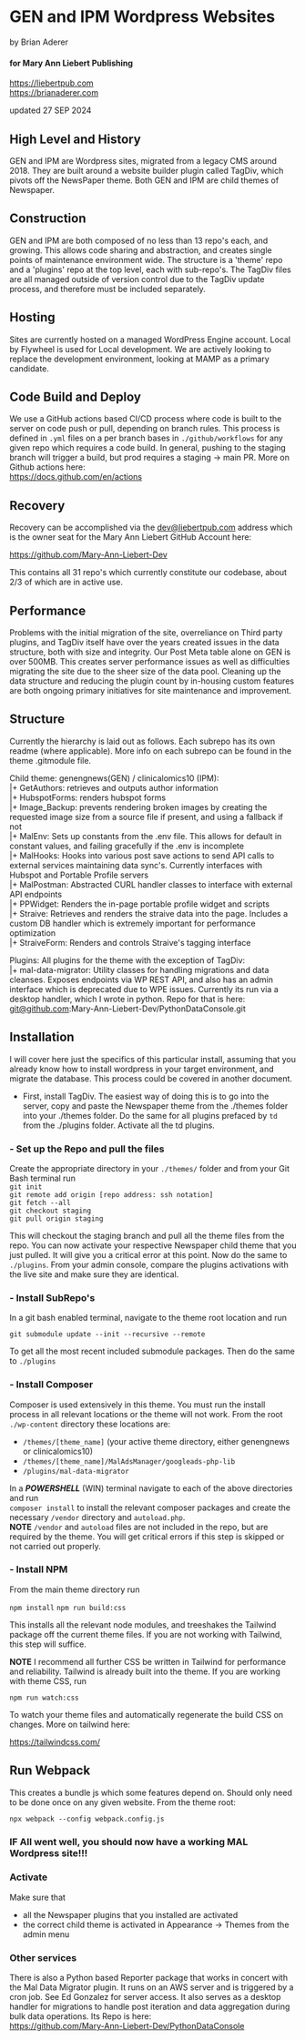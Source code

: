 # GEN and IPM Wordpress Websites

by Brian Aderer  
#### for Mary Ann Liebert Publishing  
https://liebertpub.com  
https://brianaderer.com

updated 27 SEP 2024

## High Level and History

GEN and IPM are Wordpress sites, migrated from a legacy CMS around 2018. They are built around a website builder plugin called TagDiv, which pivots off the NewsPaper theme. Both GEN and IPM are child themes of Newspaper.

## Construction

GEN and IPM are both composed of no less than 13 repo's each, and growing. This allows code sharing and abstraction, and creates single points of maintenance environment wide. The structure is a 'theme' repo and a 'plugins' repo at the top level, each with sub-repo's. The TagDiv files are all managed outside of version control due to the TagDiv update process, and therefore must be included separately.

## Hosting

Sites are currently hosted on a managed WordPress Engine account. Local by Flywheel is used for Local development. We are actively looking to replace the development environment, looking at MAMP as a primary candidate.

## Code Build and Deploy

We use a GitHub actions based CI/CD process where code is built to the server on code push or pull, depending on branch rules. This process is defined in `.yml` files on a per branch bases in `./github/workflows` for any given repo which requires a code build. In general, pushing to the staging branch will trigger a build, but prod requires a staging -> main PR. More on Github actions here:  
https://docs.github.com/en/actions

## Recovery  

Recovery can be accomplished via the dev@liebertpub.com address which is the owner seat for the Mary Ann Liebert GitHub Account here:  

https://github.com/Mary-Ann-Liebert-Dev

This contains all 31 repo's which currently constitute our codebase, about 2/3 of which are in active use.

## Performance

Problems with the initial migration of the site, overreliance on Third party plugins, and TagDiv itself have over the years created issues in the data structure, both with size and integrity. Our Post Meta table alone on GEN is over 500MB.  This creates server performance issues as well as difficulties migrating the site due to the sheer size of the data pool. Cleaning up the data structure and reducing the plugin count by in-housing custom features are both ongoing primary initiatives for site maintenance and improvement.

## Structure

Currently the hierarchy is laid out as follows. Each subrepo has its own readme (where applicable). More info on each subrepo can be found in the theme .gitmodule file.

Child theme: genengnews(GEN) / clinicalomics10 (IPM):  
|+ GetAuthors: retrieves and outputs author information    
|+ HubspotForms: renders hubspot forms    
|+ Image_Backup: prevents rendering broken images by creating the requested image size from a source file if present, and using a fallback if not  
|+ MalEnv: Sets up constants from the .env file. This allows for default in constant values, and failing gracefully if the .env is incomplete  
|+ MalHooks: Hooks into various post save actions to send API calls to external services maintaining data sync's. Currently interfaces with Hubspot and Portable Profile servers  
|+ MalPostman: Abstracted CURL handler classes to interface with external API endpoints  
|+ PPWidget: Renders the in-page portable profile widget and scripts  
|+ Straive: Retrieves and renders the straive data into the page. Includes a custom DB handler which is extremely important for performance optimization  
|+ StraiveForm: Renders and controls Straive's tagging interface

Plugins: All plugins for the theme with the exception of TagDiv:  
|+ mal-data-migrator: Utility classes for handling migrations and data cleanses. Exposes endpoints via WP REST API, and also has an admin interface which is deprecated due to WPE issues. Currently its run via a desktop handler, which I wrote in python. Repo for that is here: git@github.com:Mary-Ann-Liebert-Dev/PythonDataConsole.git

## Installation

I will cover here just the specifics of this particular install, assuming that you already know how to install wordpress in your target environment, and migrate the database. This process could be covered in another document.  

- First, install TagDiv. The easiest way of doing this is to go into the server, copy and paste the Newspaper theme from the ./themes folder into your ./themes folder. Do the same for all plugins prefaced by `td` from the ./plugins folder. Activate all the td plugins.

### - Set up the Repo and pull the files

Create the appropriate directory in your `./themes/` folder and from your Git Bash terminal run  
`git init`  
`git remote add origin [repo address: ssh notation]`  
`git fetch --all`  
`git checkout staging`  
`git pull origin staging`  

This will checkout the staging branch and pull all the theme files from the repo. You can now activate your respective Newspaper child theme that you just pulled. It will give you a critical error at this point. Now do the same to `./plugins`. From your admin console, compare the plugins activations with the live site and make sure they are identical.

### - Install SubRepo's  

In a git bash enabled terminal, navigate to the theme root location and run

`git submodule update --init --recursive --remote`

To get all the most recent included submodule packages. Then do the same to `./plugins`

### - Install Composer

Composer is used extensively in this theme. You must run the install process in all relevant locations or the theme will not work. From the root `./wp-content` directory these locations are: 
 - `/themes/[theme_name]` (your active theme directory, either genengnews or clinicalomics10)  
 - `/themes/[theme_name]/MalAdsManager/googleads-php-lib`  
 - `/plugins/mal-data-migrator`  

In a ***POWERSHELL*** (WIN) terminal navigate to each of the above directories and run  
 `composer install`
to install the relevant composer packages and create the necessary `/vendor` directory and `autoload.php`.  
**NOTE** `/vendor` and `autoload` files are not included in the repo, but are required by the theme. You will get critical errors if this step is skipped or not carried out properly.

### - Install NPM

From the main theme directory run 

`npm install`
`npm run build:css`

This installs all the relevant node modules, and treeshakes the Tailwind package off the current theme files. If you are not working with Tailwind, this step will suffice.  

**NOTE** I recommend all further CSS be written in Tailwind for performance and reliability. Tailwind is already built into the theme. If you are working with theme CSS, run  

`npm run watch:css`  

To watch your theme files and automatically regenerate the build CSS on changes. More on tailwind here:  

https://tailwindcss.com/

## Run Webpack 

This creates a bundle js which some features depend on. Should only need to be done once on any given website. From the theme root:

`npx webpack --config webpack.config.js`

### IF All went well, you should now have a working MAL Wordpress site!!!

### Activate

Make sure that
- all the Newspaper plugins that you installed are activated
- the correct child theme is activated in Appearance -> Themes from the admin menu

### Other services

There is also a Python based Reporter package that works in concert with the Mal Data Migrator plugin. It runs on an AWS server and is triggered by a cron job. See Ed Gonzalez for server access. It also serves as a desktop handler for migrations to handle post iteration and data aggregation during bulk data operations. Its Repo is here:  
https://github.com/Mary-Ann-Liebert-Dev/PythonDataConsole


